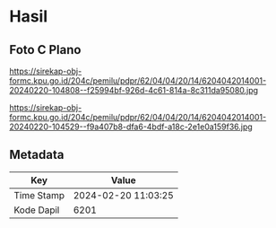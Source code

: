 # Hasil

## Foto C Plano

https://sirekap-obj-formc.kpu.go.id/204c/pemilu/pdpr/62/04/04/20/14/6204042014001-20240220-104808--f25994bf-926d-4c61-814a-8c311da95080.jpg

https://sirekap-obj-formc.kpu.go.id/204c/pemilu/pdpr/62/04/04/20/14/6204042014001-20240220-104529--f9a407b8-dfa6-4bdf-a18c-2e1e0a159f36.jpg


## Metadata

| Key        | Value               |
| ---------- | ------------------- |
| Time Stamp | 2024-02-20 11:03:25 |
| Kode Dapil | 6201                |



